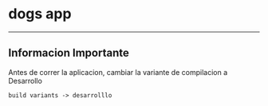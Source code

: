 # dogs app
* * *
## Informacion Importante
Antes de  correr la aplicacion, cambiar la variante de compilacion a Desarrollo
```
build variants -> desarrolllo
```
